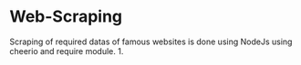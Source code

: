 # Web-Scraping
Scraping of required datas of famous websites is done using NodeJs using cheerio and require module.
1. 

